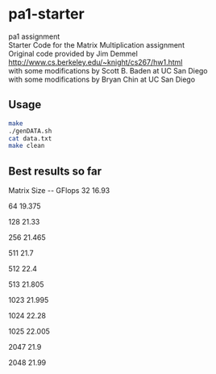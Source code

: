 # pa1-starter<br />
pa1 assignment<br />
Starter Code for the Matrix Multiplication assignment<br />
Original code provided by Jim Demmel<br />
http://www.cs.berkeley.edu/~knight/cs267/hw1.html<br />
with some modifications by Scott B. Baden at UC San Diego<br />
with some modifications by Bryan Chin at UC San Diego<br />

## Usage

```bash
make
./genDATA.sh
cat data.txt
make clean
```
## Best results so far
Matrix Size -- GFlops
32	           16.93

64	           19.375

128	           21.33

256	           21.465

511	           21.7

512	           22.4

513	           21.805

1023	         21.995

1024	         22.28

1025	         22.005

2047	         21.9

2048	         21.99
